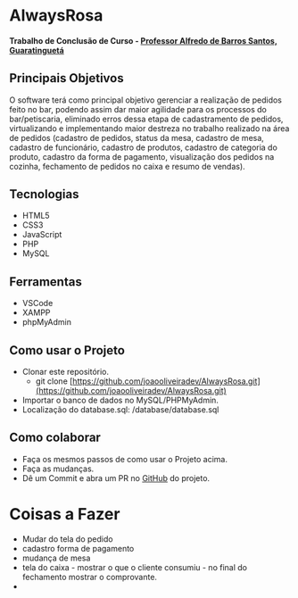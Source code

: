 # AlwaysRosa
#### Trabalho de Conclusão de Curso - [Professor Alfredo de Barros Santos, Guaratinguetá](http://www.eteabs.com.br/)

## Principais Objetivos
O software terá como principal objetivo gerenciar a realização de pedidos feito no bar, podendo assim dar maior agilidade para os processos do bar/petiscaria, eliminado erros dessa etapa de cadastramento de pedidos, virtualizando e implementando maior destreza no trabalho realizado na área de pedidos (cadastro de pedidos, status da mesa, cadastro de mesa, cadastro de funcionário, cadastro de produtos, cadastro de categoria do produto, cadastro da forma de pagamento, visualização dos pedidos na cozinha, fechamento de pedidos no caixa e resumo de vendas).  

## Tecnologias

- HTML5
- CSS3
- JavaScript
- PHP
- MySQL

## Ferramentas

- VSCode
- XAMPP
- phpMyAdmin

## Como usar o Projeto
- Clonar este repositório.
  - git clone [https://github.com/joaooliveiradev/AlwaysRosa.git](https://github.com/joaooliveiradev/AlwaysRosa.git)
- Importar o banco de dados no MySQL/PHPMyAdmin.
 - Localização do database.sql: /database/database.sql
 
 ## Como colaborar

- Faça os mesmos passos de como usar o Projeto acima.
- Faça as mudanças.
- Dê um Commit e abra um PR no [GitHub](https://github.com/joaooliveiradev/AlwaysRosa) do projeto.

# Coisas a Fazer 

  * Mudar do tela do pedido
  * cadastro forma de pagamento
  * mudança de mesa 
  * tela do caixa - mostrar o que o cliente consumiu - no final do fechamento mostrar o comprovante.
  * 